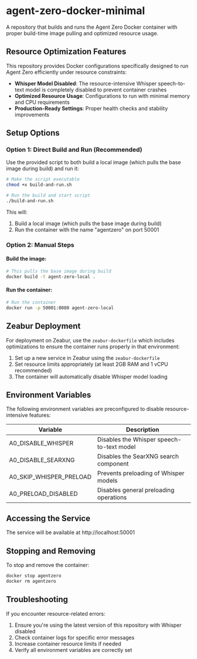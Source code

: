 # agent-zero-docker-minimal

A repository that builds and runs the Agent Zero Docker container with proper build-time image pulling and optimized resource usage.

## Resource Optimization Features

This repository provides Docker configurations specifically designed to run Agent Zero efficiently under resource constraints:

- **Whisper Model Disabled**: The resource-intensive Whisper speech-to-text model is completely disabled to prevent container crashes
- **Optimized Resource Usage**: Configurations to run with minimal memory and CPU requirements
- **Production-Ready Settings**: Proper health checks and stability improvements

## Setup Options

### Option 1: Direct Build and Run (Recommended)

Use the provided script to both build a local image (which pulls the base image during build) and run it:

```bash
# Make the script executable
chmod +x build-and-run.sh

# Run the build and start script
./build-and-run.sh
```

This will:
1. Build a local image (which pulls the base image during build)
2. Run the container with the name "agentzero" on port 50001

### Option 2: Manual Steps

#### Build the image:

```bash
# This pulls the base image during build
docker build -t agent-zero-local .
```

#### Run the container:

```bash
# Run the container
docker run -p 50001:8080 agent-zero-local
```

## Zeabur Deployment

For deployment on Zeabur, use the `zeabur-dockerfile` which includes optimizations to ensure the container runs properly in that environment:

1. Set up a new service in Zeabur using the `zeabur-dockerfile`
2. Set resource limits appropriately (at least 2GB RAM and 1 vCPU recommended)
3. The container will automatically disable Whisper model loading

## Environment Variables

The following environment variables are preconfigured to disable resource-intensive features:

| Variable | Description |
|----------|-------------|
| A0_DISABLE_WHISPER | Disables the Whisper speech-to-text model |
| A0_DISABLE_SEARXNG | Disables the SearXNG search component |
| A0_SKIP_WHISPER_PRELOAD | Prevents preloading of Whisper models |
| A0_PRELOAD_DISABLED | Disables general preloading operations |

## Accessing the Service

The service will be available at http://localhost:50001

## Stopping and Removing

To stop and remove the container:

```bash
docker stop agentzero
docker rm agentzero
```

## Troubleshooting

If you encounter resource-related errors:

1. Ensure you're using the latest version of this repository with Whisper disabled
2. Check container logs for specific error messages
3. Increase container resource limits if needed
4. Verify all environment variables are correctly set